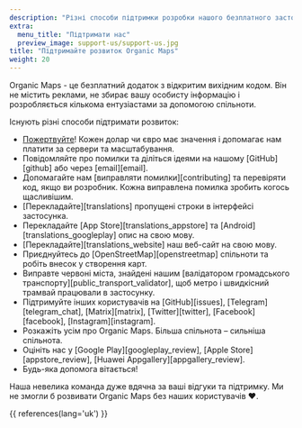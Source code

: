 ```yaml
---
description: "Різні способи підтримки розробки нашого безплатного застосунку"
extra:
  menu_title: "Підтримати нас"
  preview_image: support-us/support-us.jpg
title: "Підтримайте розвиток Organic Maps"
weight: 20
---
```


Organic Maps - це безплатний додаток з відкритим вихідним кодом. Він не
містить реклами, не збирає вашу особисту інформацію і розробляється кількома
ентузіастами за допомогою спільноти.

Існують різні способи підтримати розвиток:

- [Пожертвуйте](@/donate/index.uk.md)! Кожен долар чи євро має значення і
  допомагає нам платити за сервери та масштабування.
- Повідомляйте про помилки та діліться ідеями на нашому [GitHub][github] або
  через [email][email].
- Допомагайте нам [виправляти помилки][contributing] та перевіряти код, якщо
  ви розробник. Кожна виправлена помилка зробить когось щасливішим.
- [Перекладайте][translations] пропущені строки в інтерфейсі застосунка.
- Перекладайте [App Store][translations_appstore] та
  [Android][translations_googleplay] опис на свою мову.
- [Перекладайте][translations_website] наш веб-сайт на свою мову.
- Приєднуйтесь до [OpenStreetMap][openstreetmap] спільноти та робіть внесок
  у створення карт.
- Виправте червоні міста, знайдені нашим [валідатором громадського
  транспорту][public_transport_validator], щоб метро і швидкісний трамвай
  працювали в застосунку.
- Підтримуйте інших користувачів на [GitHub][issues],
  [Telegram][telegram_chat], [Matrix][matrix], [Twitter][twitter],
  [Facebook][facebook], [Instagram][instagram].
- Розкажіть усім про Organic Maps. Більша спільнота – сильніша спільнота.
- Оцініть нас у [Google Play][googleplay_review], [Apple
  Store][appstore_review], [Huawei Appgallery][appgallery_review].
- Будь-яка допомога вітається!

Наша невелика команда дуже вдячна за ваші відгуки та підтримку. Ми не змогли
б розвивати Organic Maps без наших користувачів ❤️.

{{ references(lang='uk') }}
